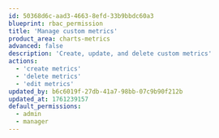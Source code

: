 ```yaml
---
id: 50368d6c-aad3-4663-8efd-33b9bbdc60a3
blueprint: rbac_permission
title: 'Manage custom metrics'
product_area: charts-metrics
advanced: false
description: 'Create, update, and delete custom metrics'
actions:
  - 'create metrics'
  - 'delete metrics'
  - 'edit metrics'
updated_by: b6c6019f-27db-41a7-98bb-07c9b90f212b
updated_at: 1761239157
default_permissions:
  - admin
  - manager
---
```

